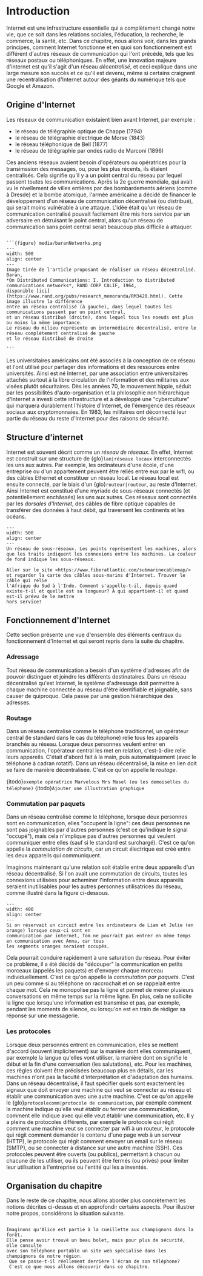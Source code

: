 # Introduction

Internet est une infrastructure essentielle qui a complètement changé notre vie, que ce soit dans les
relations sociales, l'éducation, la recherche, le commerce, la santé, etc. Dans ce chapitre, nous allons voir, dans les grands principes, comment
Internet fonctionne et en quoi son fonctionnement est différent d'autres réseaux de communication qui l'ont précédé, tels que les réseaux postaux ou
téléphoniques. En effet, une innovation majeure d'internet est qu'il s'agit d'un réseau *décentralisé*, et ceci explique dans une large mesure son succès
et ce qu'il est devenu, même si certains craignent une recentralisation d'Internet autour des géants du numérique tels que Google et Amazon.

## Origine d'Internet

Les réseaux de communication existaient bien avant Internet, par exemple : 

- le réseau de télégraphie optique de Chappe (1794)
- le réseau de télégraphie électrique de Morse (1843)
- le réseau téléphonique de Bell (1877)
- le réseau de télégraphie par ondes radio de Marconi (1896)

Ces anciens réseaux avaient besoin d'opérateurs ou opératrices pour la transimssion des messages,
ou, pour les plus récents, ils étaient centralisés.
Cela signifie qu'il y a un point central du réseau par lequel passent toutes
les communications.
Après la 2e guerre mondiale, qui avait vu le nivellement de villes entières par des bombardements aériens (comme à Dresde)
et la bombe atomique, l'armée américaine a décidé de financer le développement d'un réseau de communication décentralisé (ou distribué),
qui serait moins vulnérable à une attaque. L'idée était qu'un réseau de communication centralisé pouvait facilement être mis hors service
par un adversaire en détruisant le point central, alors qu'un réseau de communication sans point central serait beaucoup plus difficile à
attaquer.

````{document}

```{figure} media/baranNetworks.png
---
width: 500
align: center
---
Image tirée de l'article proposant de réaliser un réseau décentralisé. Baran,
*On Distributed Communications: I. Introduction to distributed communications networks*, RAND CORP CALIF, 1964,
disponible [ici](https://www.rand.org/pubs/research_memoranda/RM3420.html). Cette image illustre la différence
entre un réseau centralisé (à gauche), dans lequel toutes les communications passent par un point central,
et un réseau distribué (droite), dans lequel tous les noeuds ont plus ou moins la même importance.
Le réseau du milieu représente un intermédiaire décentralisé, entre le réseau complètement centralisé de gauche
et le réseau distribué de droite

```
````

Les universitaires américains ont été associés à la conception de ce réseau et l'ont utilisé pour partager des informations et des ressources entre universités.
Ainsi est né Internet, par une association entre universitaires attachés surtout à la libre circulation de l'information et des militaires aux visées plutôt
sécuritaires. Dès les années 70, le mouvement hippie, séduit par les possibilités d'auto-organisation et la philosophie non hiérarchique d'Internet
a investi cette infrastructure et a développé une "cyberculture" qui marquera durablement l'histoire d'Internet, de l'émergence des réseaux sociaux
aux cryptomonnaies. En 1983, les militaires ont déconnecté leur partie du réseau du reste d'Internet pour des raisons de sécurité. 

## Structure d'internet

Internet est souvent décrit comme un *réseau de réseaux*. En effet, Internet est construit sur une structure de {glo}`lan|réseaux locaux` interconnectés les
uns aux autres. Par exemple, les ordinateurs d'une école, d'une entreprise ou d'un appartement peuvent être reliés entre eux par le wifi,
ou des câbles Ethernet et constituer un réseau local. Le réseau local est ensuite connecté, par le biais d'un {glo}`routeur|routeur`, au reste d'Internet.
Ainsi Internet est constitué d'une myriade de sous-réseaux connectés (et potentiellement enchâssés) les uns aux autres. Ces réseaux sont connectés par
les *dorsales d'Internet*, des
câbles de fibre optique capables de transférer des données à haut débit, qui traversent les continents et les océans.

```{figure} media/struct.svg
---
width: 500
align: center
---
Un réseau de sous-réseaux. Les points représentent les machines, alors que les traits indiquent les connexions entre les machines. La couleur
de fond indique les sous-réseaux. 
```

```{micro} Les câbles sous-marins d'Internet
Aller sur le site <https://www.fiberatlantic.com/submarinecablemap/> et regarder la carte des câbles sous-marins d'Internet. Trouver le câble qui relie
l'Afrique du Sud à l'Inde. Comment s'appelle-t-il, depuis quand existe-t-il et quelle est sa longueur? À qui appartient-il et quand est-il prévu de le mettre
hors service?
```

## Fonctionnement d'Internet

Cette section présente une vue d'ensemble des éléments centraux du fonctionnement d'Internet
et qui seront repris dans la suite du chapitre.

### Adressage

Tout réseau de communication a besoin d'un système d'adresses afin de pouvoir distinguer et joindre les différents destinataires.
Dans un réseau décentralisé qu'est Internet, le système d'adressage doit permettre à chaque machine connectée au réseau d'être identifiable
et joignable, sans causer de quiproquo. Cela passe par une gestion hiérarchique des adresses.

### Routage

Dans un réseau centralisé comme le téléphone traditionnel, un opérateur central (le standard dans le cas du
téléphone) relie tous les appareils branchés au réseau. Lorsque deux personnes veulent entrer en
communication, l'opérateur central les met en relation, c'est-à-dire relie leurs appareils. C'était d'abord
fait à la main, puis automatiquement (avec le téléphone à cadran rotatif). Dans un réseau décentralisé,
la mise en lien doit se faire de manière décentralisée. C'est ce qu'on appelle le *routage*.

{itodo}`exemple opératrice Marvelous Mrs Masel (ou les demoiselles du téléphone)`
{itodo}`Ajouter une illustration graphique`

### Commutation par paquets

Dans un réseau centralisé comme le téléphone, lorsque deux personnes sont en communication, elles "occupent la ligne": ces deux personnes ne sont pas joignables par d'autres personnes (c'est ce qu'indique le signal "occupé"), mais cela n'implique pas d'autres personnes qui veulent communiquer entre elles (sauf si le standard est surchargé). C'est ce qu'on appelle la *commutation de circuits*, car un circuit électrique est créé entre les deux appareils qui communiquent.

Imaginons maintenant qu'une relation soit établie entre deux appareils d'un réseau décentralisé. Si l'on avait une commutation de circuits, toutes les connexions utilisées pour acheminer
l'information entre deux appareils seraient inutilisables pour les autres personnes utilisatrices du réseau, comme illustré dans la figure ci-dessous.

```{figure} media/packetvscircuit.svg
---
width: 400
align: center
---
Si on réservait un circuit entre les ordinateurs de Liam et Julie (en orange) lorsque ceux-ci sont en
communication par internet, Tom ne pourrait pas entrer en même temps en communication avec Anna, car tous
les segments oranges seraient occupés. 
```

Cela pourrait conduire rapidement à une saturation du réseau. Pour éviter ce problème, il a été décidé de
"découper" la communication en petits morceaux (appelés les paquets) et d'envoyer chaque morceau
individuellement. C'est ce qu'on appelle la *commutation par paquets*. C'est un peu comme si au téléphone on
raccrochait et on se rappelait entre chaque mot. Cela ne monopolise pas la ligne et permet de mener plusieurs
conversations en même temps sur la même ligne. En plus, cela ne sollicite la ligne que lorsqu'une information
est transmise et pas, par exemple, pendant les moments de silence, ou lorsqu'on est en train de rédiger sa
réponse sur une messagerie.

### Les protocoles

Lorsque deux personnes entrent en communication, elles se mettent d'accord (souvent implicitement) sur la
manière dont elles communiquent, par exemple la langue qu'elles vont utiliser, la manière dont on signifie
le début et la fin d'une conversation (les salutations), etc. Pour les machines, ces règles doivent être
précisées beaucoup plus en détails, car les machines n'ont pas la faculté d'interprétation et d'adaptation
des humains. Dans un réseau décentralisé, il faut spécifier quels sont exactement les signaux que doit
envoyer une machine qui veut se connecter au réseau et établir une communication avec une autre machine.
C'est ce qu'on appelle le {glo}`protocolecomm|protocole de communication`, par exemple comment
la machine indique qu'elle veut
établir ou fermer une communication, comment elle indique avec qui elle veut établir une communication, etc.
Il y a pleins de protocoles différents, par exemple le protocole qui régit comment une machine veut se
connecter par wifi à un routeur, le protocole qui régit comment demander le contenu d'une page web à un
serveur (HTTP), le protocole qui régit comment envoyer un email sur le réseau (SMTP), ou se connecter à distance sur une
autre machine (SSH). Ces protocoles peuvent être ouverts (ou publics), permettant à chacun ou chacune de les utiliser,
ou ils peuvent être fermés (ou privés) pour limiter leur utilisation à l'entreprise ou l'entité qui les a inventés.

## Organisation du chapitre

Dans le reste de ce chapitre, nous allons aborder plus concrètement les notions décrites ci-dessus et en approfondir certains aspects. Pour illustrer notre propos,
considérons la situation suivante.

```{eval} l'application aux champignons

Imaginons qu'Alice est partie à la cueillette aux champignons dans la forêt.
Elle pense avoir trouvé un beau bolet, mais pour plus de sécurité, elle consulte
avec son téléphone portable un site web spécialisé dans les champignons de notre région.
 Que se passe-t-il réellement derrière l'écran de son téléphone?
 C'est ce que nous allons découvrir dans ce chapitre.
```
